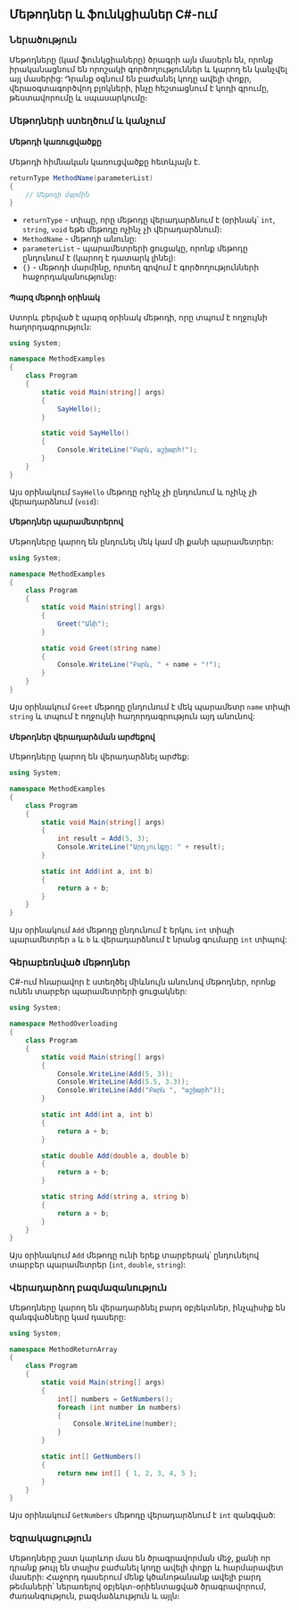 ## Մեթոդներ և ֆունկցիաներ C#-ում

### Ներածություն

Մեթոդները (կամ ֆունկցիաները) ծրագրի այն մասերն են, որոնք իրականացնում են որոշակի գործողություններ և կարող են կանչվել այլ մասերից: Դրանք օգնում են բաժանել կոդը ավելի փոքր, վերաօգտագործվող բլոկների, ինչը հեշտացնում է կոդի գրումը, թեստավորումը և սպասարկումը։

### Մեթոդների ստեղծում և կանչում

#### Մեթոդի կառուցվածքը

Մեթոդի հիմնական կառուցվածքը հետևյալն է.

```csharp
returnType MethodName(parameterList)
{
    // Մեթոդի մարմին
}
```

- `returnType` - տիպը, որը մեթոդը վերադարձնում է (օրինակ՝ `int`, `string`, `void` եթե մեթոդը ոչինչ չի վերադարձնում):
- `MethodName` - մեթոդի անունը:
- `parameterList` - պարամետրերի ցուցակը, որոնք մեթոդը ընդունում է (կարող է դատարկ լինել):
- `{}` - մեթոդի մարմինը, որտեղ գրվում է գործողությունների հաջորդականությունը:

#### Պարզ մեթոդի օրինակ

Ստորև բերված է պարզ օրինակ մեթոդի, որը տպում է ողջույնի հաղորդագրություն:

```csharp
using System;

namespace MethodExamples
{
    class Program
    {
        static void Main(string[] args)
        {
            SayHello();
        }

        static void SayHello()
        {
            Console.WriteLine("Բարև, աշխարհ!");
        }
    }
}
```

Այս օրինակում `SayHello` մեթոդը ոչինչ չի ընդունում և ոչինչ չի վերադարձնում (`void`):

#### Մեթոդներ պարամետրերով

Մեթոդները կարող են ընդունել մեկ կամ մի քանի պարամետրեր:

```csharp
using System;

namespace MethodExamples
{
    class Program
    {
        static void Main(string[] args)
        {
            Greet("Անի");
        }

        static void Greet(string name)
        {
            Console.WriteLine("Բարև, " + name + "!");
        }
    }
}
```

Այս օրինակում `Greet` մեթոդը ընդունում է մեկ պարամետր `name` տիպի `string` և տպում է ողջույնի հաղորդագրություն այդ անունով:

#### Մեթոդներ վերադարձման արժեքով

Մեթոդները կարող են վերադարձնել արժեք:

```csharp
using System;

namespace MethodExamples
{
    class Program
    {
        static void Main(string[] args)
        {
            int result = Add(5, 3);
            Console.WriteLine("Արդյունքը: " + result);
        }

        static int Add(int a, int b)
        {
            return a + b;
        }
    }
}
```

Այս օրինակում `Add` մեթոդը ընդունում է երկու `int` տիպի պարամետրեր `a` և `b` և վերադարձնում է նրանց գումարը `int` տիպով:

### Գերաբեռնված մեթոդներ

C#-ում հնարավոր է ստեղծել միևնույն անունով մեթոդներ, որոնք ունեն տարբեր պարամետրերի ցուցակներ:

```csharp
using System;

namespace MethodOverloading
{
    class Program
    {
        static void Main(string[] args)
        {
            Console.WriteLine(Add(5, 3));
            Console.WriteLine(Add(5.5, 3.3));
            Console.WriteLine(Add("Բարև ", "աշխարհ"));
        }

        static int Add(int a, int b)
        {
            return a + b;
        }

        static double Add(double a, double b)
        {
            return a + b;
        }

        static string Add(string a, string b)
        {
            return a + b;
        }
    }
}
```

Այս օրինակում `Add` մեթոդը ունի երեք տարբերակ՝ ընդունելով տարբեր պարամետրեր (`int`, `double`, `string`):

### Վերադարձող բազմազանություն

Մեթոդները կարող են վերադարձնել բարդ օբյեկտներ, ինչպիսիք են զանգվածները կամ դասերը:

```csharp
using System;

namespace MethodReturnArray
{
    class Program
    {
        static void Main(string[] args)
        {
            int[] numbers = GetNumbers();
            foreach (int number in numbers)
            {
                Console.WriteLine(number);
            }
        }

        static int[] GetNumbers()
        {
            return new int[] { 1, 2, 3, 4, 5 };
        }
    }
}
```

Այս օրինակում `GetNumbers` մեթոդը վերադարձնում է `int` զանգված:

### Եզրակացություն

Մեթոդները շատ կարևոր մաս են ծրագրավորման մեջ, քանի որ դրանք թույլ են տալիս բաժանել կոդը ավելի փոքր և հարմարավետ մասերի: Հաջորդ դասերում մենք կծանոթանանք ավելի բարդ թեմաների՝ ներառելով օբյեկտ-օրիենտացված ծրագրավորում, ժառանգություն, բազմաձևություն և այլն։
